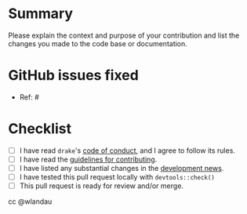 # Summary

Please explain the context and purpose of your contribution and list the changes you made to the code base or documentation.

# GitHub issues fixed

- Ref: #

# Checklist

- [ ] I have read `drake`'s [code of conduct](https://github.com/ropensci/drake/blob/master/CONDUCT.md), and I agree to follow its rules.
- [ ] I have read the [guidelines for contributing](https://github.com/ropensci/drake/blob/master/CONTRIBUTING.md).
- [ ] I have listed any substantial changes in the [development news](https://github.com/ropensci/drake/blob/master/NEWS.md).
- [ ] I have tested this pull request locally with `devtools::check()`
- [ ] This pull request is ready for review and/or merge.

cc @wlandau
